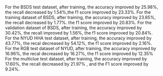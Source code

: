 For the BSDS test dataset, after training, the accuracy improved by 25.98%, the recall decreased by 1.54%,the f1 score improved by 23.33%.
For the training dataset of BSDS, after training, the accuracy improved by 23.85%, the recall decreased by 1.77%. the f1 score improved by 20.83%.
 For the validation dataset of BSDS, after training, the accuracy improved by 30.42%, the recall improved by 1.56%, the f1 score improved by 20.84%.
 For the NYUD HHA test dataset, after training, the accuracy improved by 43.77%, the recal decreased by 54.12%, the f1 score improved by 2.16%.
 For the RGB test dataset of NYUD, after training, the accuracy improved by 16.96%, the recal decreased by 16.27%, the f1 score improved by 12.35%
 For the multiclue test dataset, after training, the accuracy improved by 17.60%, the recall decreased by 21.97% , and the F1 score improved by 9.24%.
